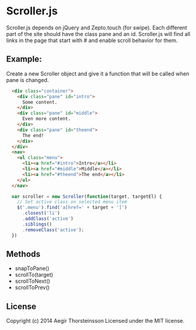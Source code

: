# Scroller.js

Scroller.js depends on jQuery and Zepto.touch (for swipe). Each different part of the site should have the class pane and an id. Scroller.js will find all links in the page that start with # and enable scroll behavior for them.

## Example:
Create a new Scroller object and give it a function that will be called when pane is changed.
```html
  <div class="container">
    <div class="pane" id="intro">
      Some content.
    </div>
    <div class="pane" id="middle">
      Even more content.
    </div>
    <div class="pane" id="theend">
      The end!
    </div>
  </div>
  <nav>
    <ul class="menu">
      <li><a href="#intro">Intro</a></li>
      <li><a href="#middle">Middle</a></li>
      <li><a href="#theend">The end</a></li>
    </ul>
  </nav>
```

```js
  var scroller = new Scroller(function(target, targetEl) {
    // Set active class on selected menu item
    $('.menu').find('a[href=' + target + ']')
      .closest('li')
      .addClass('active')
      .siblings()
      .removeClass('active');
  })
```

## Methods

- snapToPane()
- scrollTo(target)
- scrollToNext()
- scrollToPrev()

## License
Copyright (c) 2014 Aegir Thorsteinsson
Licensed under the MIT license.